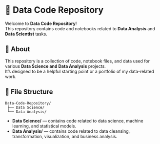 # 📁 Data Code Repository

Welcome to **Data Code Repository**!  
This repository contains code and notebooks related to **Data Analysis** and **Data Scientist** tasks.

## 🥰 About

This repository is a collection of code, notebook files, and data used for various **Data Science and Data Analysis** projects.  
It’s designed to be a helpful starting point or a portfolio of my data-related work.

## 📁 File Structure

```
Data-Code-Repository/
 ├── Data Science/
 └── Data Analysis/
```

- **Data Science/** — contains code related to data science, machine learning, and statistical models.
- **Data Analysis/** — contains code related to data cleansing, transformation, visualization, and business analysis.
